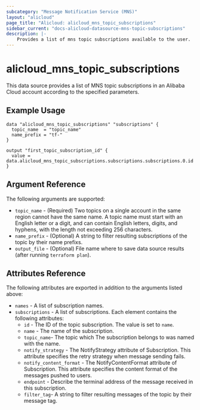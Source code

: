```yaml
---
subcategory: "Message Notification Service (MNS)"
layout: "alicloud"
page_title: "Alicloud: alicloud_mns_topic_subscriptions"
sidebar_current: "docs-alicloud-datasource-mns-topic-subscriptions"
description: |-
    Provides a list of mns topic subscriptions available to the user.
---
```


# alicloud\_mns\_topic_subscriptions

This data source provides a list of MNS topic subscriptions in an Alibaba Cloud account according to the specified parameters.

## Example Usage

```
data "alicloud_mns_topic_subscriptions" "subscriptions" {
  topic_name  = "topic_name"
  name_prefix = "tf-"
}

output "first_topic_subscription_id" {
  value = data.alicloud_mns_topic_subscriptions.subscriptions.subscriptions.0.id
}
```

## Argument Reference

The following arguments are supported:

* `topic_name` - (Required) Two topics on a single account in the same region cannot have the same name. A topic name must start with an English letter or a digit, and can contain English letters, digits, and hyphens, with the length not exceeding 256 characters.
* `name_prefix` - (Optional) A string to filter resulting subscriptions of the topic by their name prefixs.
* `output_file` - (Optional) File name where to save data source results (after running `terraform plan`).

## Attributes Reference

The following attributes are exported in addition to the arguments listed above:

* `names` - A list of subscription names.
* `subscriptions` - A list of subscriptions. Each element contains the following attributes:
   * `id` - The ID of the topic subscription. The value is set to `name`.
   * `name` - The name of the subscription.
   * `topic_name`- The topic which The subscription belongs to was named with the name.
   * `notify_strategy` - The NotifyStrategy attribute of Subscription. This attribute specifies the retry strategy when message sending fails.
   * `notify_content_format` - The NotifyContentFormat attribute of Subscription. This attribute specifies the content format of the messages pushed to users.
   * `endpoint` - Describe the terminal address of the message received in this subscription.
   * `filter_tag`- A string to filter resulting messages of the topic by their message tag.
